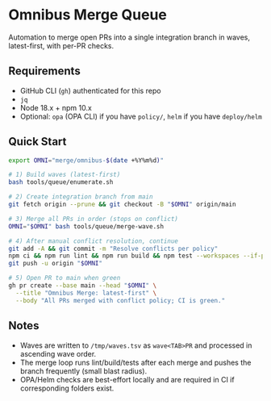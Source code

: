 # Omnibus Merge Queue

Automation to merge open PRs into a single integration branch in waves, latest-first, with per-PR checks.

## Requirements
- GitHub CLI (`gh`) authenticated for this repo
- `jq`
- Node 18.x + npm 10.x
- Optional: `opa` (OPA CLI) if you have `policy/`, `helm` if you have `deploy/helm`

## Quick Start
```bash
export OMNI="merge/omnibus-$(date +%Y%m%d)"

# 1) Build waves (latest-first)
bash tools/queue/enumerate.sh

# 2) Create integration branch from main
git fetch origin --prune && git checkout -B "$OMNI" origin/main

# 3) Merge all PRs in order (stops on conflict)
OMNI="$OMNI" bash tools/queue/merge-wave.sh

# 4) After manual conflict resolution, continue
git add -A && git commit -m "Resolve conflicts per policy"
npm ci && npm run lint && npm run build && npm test --workspaces --if-present
git push -u origin "$OMNI"

# 5) Open PR to main when green
gh pr create --base main --head "$OMNI" \
  --title "Omnibus Merge: latest-first" \
  --body "All PRs merged with conflict policy; CI is green."
```

## Notes
- Waves are written to `/tmp/waves.tsv` as `wave<TAB>PR` and processed in ascending wave order.
- The merge loop runs lint/build/tests after each merge and pushes the branch frequently (small blast radius).
- OPA/Helm checks are best-effort locally and are required in CI if corresponding folders exist.

